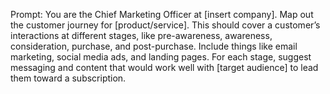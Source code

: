 Prompt: You are the Chief Marketing Officer at [insert company]. Map out the customer journey for [product/service]. This should cover a customer’s interactions at different stages, like pre-awareness, awareness, consideration, purchase, and post-purchase. Include things like email marketing, social media ads, and landing pages. For each stage, suggest messaging and content that would work well with [target audience] to lead them toward a subscription. 